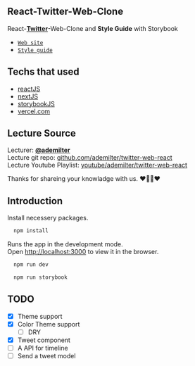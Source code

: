 ## React-Twitter-Web-Clone
React-[**Twitter**](https://twitter.com/)-Web-Clone and **Style Guide** with Storybook

- [`Web site`](https://react-twitter-clonee.vercel.app/)
- [`Style guide`](https://react-twitter-clonee.vercel.app//style-guide/index.html)

## Techs that used
- [reactJS](https://github.com/facebook/react)
- [nextJS](https://nextjs.org/)
- [storybookJS](https://storybook.js.org/) 
- [vercel.com](https://vercel.com/)

## Lecture Source
Lecturer: [**@ademilter**](https://twitter.com/ademilter)  
Lecture git repo: [github.com/ademilter/twitter-web-react](https://github.com/ademilter/twitter-web-react)  
Lecture Youtube Playlist: [youtube/ademilter/twitter-web-react](https://www.youtube.com/playlist?list=PLadt0EaV4m3AOZPbybHx0h2aEmw5ibZGx)

Thanks for shareing your knowladge with us. ❤️👨‍💻❤️

## Introduction

Install necessery packages.
```bash
  npm install
```

Runs the app in the development mode.<br />
Open [http://localhost:3000](http://localhost:3000) to view it in the browser.

```bash
  npm run dev
```

```bash
  npm run storybook
```

## TODO

- [x] Theme support
- [x] Color Theme support
  - [ ] DRY
- [x] Tweet component
- [ ] A API for timeline
- [ ] Send a tweet model